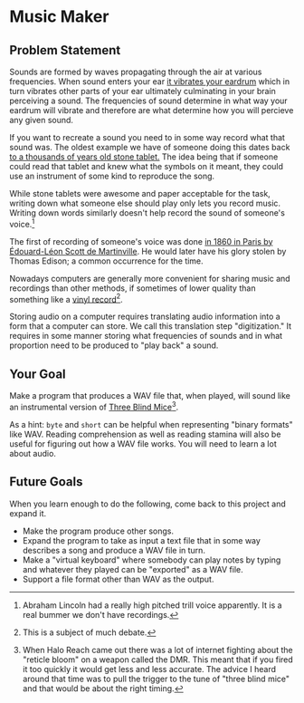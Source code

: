 # Music Maker

## Problem Statement

Sounds are formed by waves propagating through the air
at various frequencies. When sound enters your ear [it vibrates your eardrum](https://www.nidcd.nih.gov/health/how-do-we-hear) which in turn vibrates other parts of your ear ultimately culminating
in your brain perceiving a sound. The frequencies
of sound determine in what way your eardrum will vibrate and therefore are what determine how you
will percieve any given sound.

If you want to recreate a sound you need to in some way record what that sound was.
The oldest example we have of someone doing this dates back [to a thousands of years old stone tablet.](https://www.youtube.com/watch?v=KElPnD-dbkk) The idea being that if someone could read that tablet
and knew what the symbols on it meant, they could use an instrument of some kind to reproduce the song.

While stone tablets were awesome and paper acceptable for the task, writing down what someone else
should play only lets you record music. Writing down words similarly doesn't help record
the sound of someone's voice.[^lincoln]

The first of recording of someone's voice was done [in 1860 in Paris by Édouard-Léon Scott de Martinville](https://www.firstsounds.org/sounds/scott.php). He would later have his glory stolen by Thomas Edison; a common occurrence for the time.

Nowadays computers are generally more convenient for sharing music and recordings than other
methods, if sometimes of lower quality than something like a [vinyl record](https://victrola.com/blogs/articles/does-music-really-sound-better-on-vinyl)[^debate].

Storing audio on a computer requires translating audio information into a form
that a computer can store. We call this translation step "digitization."
It requires in some manner storing what frequencies of sounds
and in what proportion need to be produced to "play back" a sound.


## Your Goal

Make a program that produces a WAV file that, when played,
will sound like an instrumental version of [Three Blind Mice](https://en.wikipedia.org/wiki/Three_Blind_Mice)[^haloreach].

As a hint: `byte` and `short` can be helpful when representing "binary formats" like WAV.
Reading comprehension as well as reading stamina will also be useful for figuring out
how a WAV file works. You will need to learn a lot about audio.

## Future Goals

When you learn enough to do the following, come back to this project and expand it.

* Make the program produce other songs.
* Expand the program to take as input a text file that in some way describes a song and produce a WAV file
in turn.
* Make a "virtual keyboard" where somebody can play notes by typing and whatever they played can
be "exported" as a WAV file.
* Support a file format other than WAV as the output.

[^lincoln]: Abraham Lincoln had a really high pitched trill voice apparently. It is a real bummer we don't have recordings.

[^debate]: This is a subject of much debate.

[^haloreach]: When Halo Reach came out there was a lot of internet fighting about the "reticle bloom"
on a weapon called the DMR. This meant that if you fired it too quickly it would get
less and less accurate. The advice I heard around that time was to pull the trigger to the tune
of "three blind mice" and that would be about the right timing.